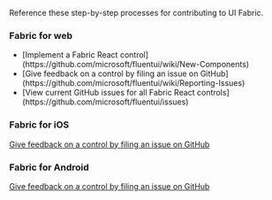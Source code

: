 Reference these step-by-step processes for contributing to UI Fabric.

### Fabric for web

<ul class="md-list--flex">
  <li class="mdut--full">[Implement a Fabric React control](https://github.com/microsoft/fluentui/wiki/New-Components)</li>
  <li class="mdut--full">[Give feedback on a control by filing an issue on GitHub](https://github.com/microsoft/fluentui/wiki/Reporting-Issues)</li>
  <li class="mdut--full">[View current GitHub issues for all Fabric React controls](https://github.com/microsoft/fluentui/issues)</li>
</ul>

### Fabric for iOS

[Give feedback on a control by filing an issue on GitHub](https://github.com/OfficeDev/ui-fabric-ios/issues)

### Fabric for Android

[Give feedback on a control by filing an issue on GitHub](https://github.com/OfficeDev/ui-fabric-android/issues)
